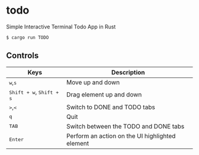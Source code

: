 # todo

Simple Interactive Terminal Todo App in Rust

```console
$ cargo run TODO
```

## Controls

| Keys                                       | Description                                     |
| ------------------------------------------ | ----------------------------------------------- |
| <kbd>w</kbd>,<kbd>s</kbd>                  | Move up and down                                |
| <kbd>Shift + w</kbd>, <kbd>Shift + s</kbd> | Drag element up and down                        |
| <kbd>></kbd>,<kbd><</kbd>                  | Switch to DONE and TODO tabs                    |
| <kbd>q</kbd>                               | Quit                                            |
| <kbd>TAB</kbd>                             | Switch between the TODO and DONE tabs           |
| <kbd>Enter</kbd>                           | Perform an action on the UI highlighted element |
